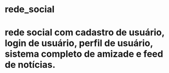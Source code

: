 # rede_social
# rede social com cadastro de usuário, login de usuário, perfil de usuário, sistema completo de amizade e feed de notícias.
